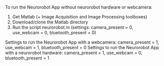 To run the Neurorobot App without neurorobot hardware or webcamera:
1) Get Matlab (+ Image Acquisition and Image Processing toolboxes)
2) Download/clone the Matlab directory
3) Run the script neurorobot.m (settings: camera_present = 0, use_webcam = 0, bluetooth_present = 0)

Settings to run the Neurorobot App with a webcamera: camera_present = 1, use_webcam = 1, bluetooth_present = 0
Settings to run the Neurorobot App with a neurorobot hardware: camera_present = 1, use_webcam = 0, bluetooth_present = 1
